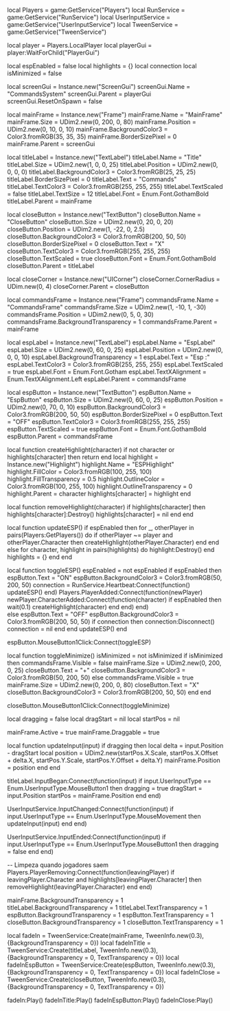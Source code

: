 local Players = game:GetService("Players")
local RunService = game:GetService("RunService")
local UserInputService = game:GetService("UserInputService")
local TweenService = game:GetService("TweenService")

local player = Players.LocalPlayer
local playerGui = player:WaitForChild("PlayerGui")

local espEnabled = false
local highlights = {}
local connection
local isMinimized = false


local screenGui = Instance.new("ScreenGui")
screenGui.Name = "CommandsSystem"
screenGui.Parent = playerGui
screenGui.ResetOnSpawn = false

local mainFrame = Instance.new("Frame")
mainFrame.Name = "MainFrame"
mainFrame.Size = UDim2.new(0, 200, 0, 80)
mainFrame.Position = UDim2.new(0, 10, 0, 10)
mainFrame.BackgroundColor3 = Color3.fromRGB(35, 35, 35)
mainFrame.BorderSizePixel = 0
mainFrame.Parent = screenGui

local titleLabel = Instance.new("TextLabel")
titleLabel.Name = "Title"
titleLabel.Size = UDim2.new(1, 0, 0, 25)
titleLabel.Position = UDim2.new(0, 0, 0, 0)
titleLabel.BackgroundColor3 = Color3.fromRGB(25, 25, 25)
titleLabel.BorderSizePixel = 0
titleLabel.Text = "Commands"
titleLabel.TextColor3 = Color3.fromRGB(255, 255, 255)
titleLabel.TextScaled = false 
titleLabel.TextSize = 12 
titleLabel.Font = Enum.Font.GothamBold
titleLabel.Parent = mainFrame

local closeButton = Instance.new("TextButton")
closeButton.Name = "CloseButton"
closeButton.Size = UDim2.new(0, 20, 0, 20)
closeButton.Position = UDim2.new(1, -22, 0, 2.5)
closeButton.BackgroundColor3 = Color3.fromRGB(200, 50, 50)
closeButton.BorderSizePixel = 0
closeButton.Text = "X"
closeButton.TextColor3 = Color3.fromRGB(255, 255, 255)
closeButton.TextScaled = true
closeButton.Font = Enum.Font.GothamBold
closeButton.Parent = titleLabel

local closeCorner = Instance.new("UICorner")
closeCorner.CornerRadius = UDim.new(0, 4)
closeCorner.Parent = closeButton

local commandsFrame = Instance.new("Frame")
commandsFrame.Name = "CommandsFrame"
commandsFrame.Size = UDim2.new(1, -10, 1, -30)
commandsFrame.Position = UDim2.new(0, 5, 0, 30)
commandsFrame.BackgroundTransparency = 1
commandsFrame.Parent = mainFrame

local espLabel = Instance.new("TextLabel")
espLabel.Name = "EspLabel"
espLabel.Size = UDim2.new(0, 60, 0, 25)
espLabel.Position = UDim2.new(0, 0, 0, 10)
espLabel.BackgroundTransparency = 1
espLabel.Text = "Esp :"
espLabel.TextColor3 = Color3.fromRGB(255, 255, 255)
espLabel.TextScaled = true
espLabel.Font = Enum.Font.Gotham
espLabel.TextXAlignment = Enum.TextXAlignment.Left
espLabel.Parent = commandsFrame

local espButton = Instance.new("TextButton")
espButton.Name = "EspButton"
espButton.Size = UDim2.new(0, 60, 0, 25)
espButton.Position = UDim2.new(0, 70, 0, 10)
espButton.BackgroundColor3 = Color3.fromRGB(200, 50, 50)
espButton.BorderSizePixel = 0
espButton.Text = "OFF"
espButton.TextColor3 = Color3.fromRGB(255, 255, 255)
espButton.TextScaled = true
espButton.Font = Enum.Font.GothamBold
espButton.Parent = commandsFrame

local function createHighlight(character)
    if not character or highlights[character] then return end 
    local highlight = Instance.new("Highlight")
    highlight.Name = "ESPHighlight"
    highlight.FillColor = Color3.fromRGB(100, 255, 100) 
    highlight.FillTransparency = 0.5
    highlight.OutlineColor = Color3.fromRGB(100, 255, 100) 
    highlight.OutlineTransparency = 0
    highlight.Parent = character
    highlights[character] = highlight
end

local function removeHighlight(character)
    if highlights[character] then
        highlights[character]:Destroy()
        highlights[character] = nil
    end
end

local function updateESP()
    if espEnabled then
        for _, otherPlayer in pairs(Players:GetPlayers()) do
            if otherPlayer ~= player and otherPlayer.Character then
                createHighlight(otherPlayer.Character)
            end
        end
    else
        for character, highlight in pairs(highlights) do
            highlight:Destroy()
        end
        highlights = {}
    end
end

local function toggleESP()
    espEnabled = not espEnabled 
    if espEnabled then
        espButton.Text = "ON"
        espButton.BackgroundColor3 = Color3.fromRGB(50, 200, 50) 
        connection = RunService.Heartbeat:Connect(function()
            updateESP()
        end)
        Players.PlayerAdded:Connect(function(newPlayer)
            newPlayer.CharacterAdded:Connect(function(character)
                if espEnabled then
                    wait(0.1)
                    createHighlight(character)
                end
            end)
        end)     
    else
        espButton.Text = "OFF"
        espButton.BackgroundColor3 = Color3.fromRGB(200, 50, 50)
        if connection then
            connection:Disconnect()
            connection = nil
        end
    end
    updateESP()
end

espButton.MouseButton1Click:Connect(toggleESP)

local function toggleMinimize()
    isMinimized = not isMinimized
    if isMinimized then
        commandsFrame.Visible = false
        mainFrame.Size = UDim2.new(0, 200, 0, 25)
        closeButton.Text = "+"
        closeButton.BackgroundColor3 = Color3.fromRGB(50, 200, 50)
    else
        commandsFrame.Visible = true
        mainFrame.Size = UDim2.new(0, 200, 0, 80)
        closeButton.Text = "X"
        closeButton.BackgroundColor3 = Color3.fromRGB(200, 50, 50) 
    end
end

closeButton.MouseButton1Click:Connect(toggleMinimize)

local dragging = false
local dragStart = nil
local startPos = nil

mainFrame.Active = true
mainFrame.Draggable = true

local function updateInput(input)
    if dragging then
        local delta = input.Position - dragStart
        local position = UDim2.new(startPos.X.Scale, startPos.X.Offset + delta.X, startPos.Y.Scale, startPos.Y.Offset + delta.Y)
        mainFrame.Position = position
    end
end

titleLabel.InputBegan:Connect(function(input)
    if input.UserInputType == Enum.UserInputType.MouseButton1 then
        dragging = true
        dragStart = input.Position
        startPos = mainFrame.Position
    end
end)

UserInputService.InputChanged:Connect(function(input)
    if input.UserInputType == Enum.UserInputType.MouseMovement then
        updateInput(input)
    end
end)

UserInputService.InputEnded:Connect(function(input)
    if input.UserInputType == Enum.UserInputType.MouseButton1 then
        dragging = false
    end
end)

-- Limpeza quando jogadores saem
Players.PlayerRemoving:Connect(function(leavingPlayer)
    if leavingPlayer.Character and highlights[leavingPlayer.Character] then
        removeHighlight(leavingPlayer.Character)
    end
end)

mainFrame.BackgroundTransparency = 1
titleLabel.BackgroundTransparency = 1
titleLabel.TextTransparency = 1
espButton.BackgroundTransparency = 1
espButton.TextTransparency = 1
closeButton.BackgroundTransparency = 1
closeButton.TextTransparency = 1

local fadeIn = TweenService:Create(mainFrame, TweenInfo.new(0.3), {BackgroundTransparency = 0})
local fadeInTitle = TweenService:Create(titleLabel, TweenInfo.new(0.3), {BackgroundTransparency = 0, TextTransparency = 0})
local fadeInEspButton = TweenService:Create(espButton, TweenInfo.new(0.3), {BackgroundTransparency = 0, TextTransparency = 0})
local fadeInClose = TweenService:Create(closeButton, TweenInfo.new(0.3), {BackgroundTransparency = 0, TextTransparency = 0})

fadeIn:Play()
fadeInTitle:Play()
fadeInEspButton:Play()
fadeInClose:Play()
